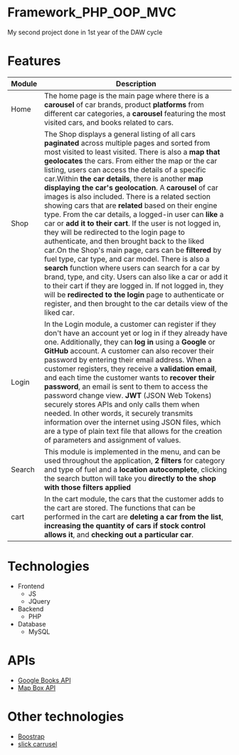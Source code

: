 # Framework_PHP_OOP_MVC
My second project done in 1st year of the DAW cycle
# Features
|Module|Description|
|-------|---------|
|Home	|The home page is the main page where there is a **carousel** of car brands, product **platforms** from different car categories, a **carousel** featuring the most visited cars, and books related to cars.|
|Shop|The Shop displays a general listing of all cars **paginated** across multiple pages and sorted from most visited to least visited. There is also a **map that geolocates** the cars. From either the map or the car listing, users can access the details of a specific car.Within **the car details**, there is another **map displaying the car's geolocation**. A **carousel** of car images is also included. There is a related section showing cars that are **related** based on their engine type. From the car details, a logged-in user can **like** a car or **add it to their cart**. If the user is not logged in, they will be redirected to the login page to authenticate, and then brought back to the liked car.On the Shop's main page, cars can be **filtered** by fuel type, car type, and car model. There is also a **search** function where users can search for a car by brand, type, and city. Users can also like a car or add it to their cart if they are logged in. If not logged in, they will be **redirected to the login** page to authenticate or register, and then brought to the car details view of the liked car.|
|Login|In the Login module, a customer can register if they don't have an account yet or log in if they already have one. Additionally, they can **log in** using a **Google** or **GitHub** account. A customer can also recover their password by entering their email address. When a customer registers, they receive a **validation email**, and each time the customer wants to **recover their password**, an email is sent to them to access the password change view. **JWT** (JSON Web Tokens) securely stores APIs and only calls them when needed. In other words, it securely transmits information over the internet using JSON files, which are a type of plain text file that allows for the creation of parameters and assignment of values.|
|Search|This module is implemented in the menu, and can be used throughout the application, **2 filters** for category and type of fuel and a **location autocomplete**, clicking the search button will take you **directly to the shop with those filters applied**|
|cart|In the cart module, the cars that the customer adds to the cart are stored. The functions that can be performed in the cart are **deleting a car from the list**, **increasing the quantity of cars** **if stock control allows it**, and **checking out a particular car**.|
# Technologies
  - Frontend
	-  JS
	-   JQuery
- Backend
	- PHP
- Database
	- MySQL
# APIs
- [Google Books API](https://developers.google.com/books?hl=es-419)
- [Map Box API](https://docs.mapbox.com/mapbox.js/api/v3.3.1/)
# Other technologies
- [Boostrap](https://getbootstrap.com/)
- [slick carrusel](https://kenwheeler.github.io/slick/)
